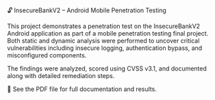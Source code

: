 🔓 InsecureBankV2 – Android Mobile Penetration Testing

This project demonstrates a penetration test on the InsecureBankV2 Android application as part of a mobile penetration testing final project. Both static and dynamic analysis were performed to uncover critical vulnerabilities including insecure logging, authentication bypass, and misconfigured components.

The findings were analyzed, scored using CVSS v3.1, and documented along with detailed remediation steps.

📄 See the PDF file for full documentation and results.
